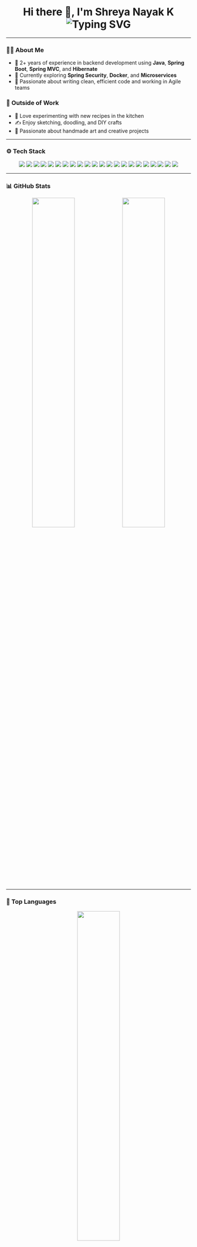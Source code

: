 <h1 align="center">
  Hi there 👋, I'm Shreya Nayak K
  <br />
  <img src="https://readme-typing-svg.demolab.com?font=Fira+Code&size=24&duration=2000&pause=1000&color=36BCF7&center=true&vCenter=true&width=435&lines=Java+Backend+Developer"alt="Typing SVG" />
</h1>

---

### 🧑‍💻 About Me

- 🎯 2+ years of experience in backend development using **Java**, **Spring Boot**, **Spring MVC**, and **Hibernate**
- 🔐 Currently exploring **Spring Security**, **Docker**, and **Microservices**
- 🧠 Passionate about writing clean, efficient code and working in Agile teams


### 🎨 Outside of Work

- 🍳 Love experimenting with new recipes in the kitchen  
- ✍️ Enjoy sketching, doodling, and DIY crafts  
- 🧵 Passionate about handmade art and creative projects


---

### ⚙️ Tech Stack

<p align="center">
  <!-- Languages -->
  <img src="https://img.shields.io/badge/Java-ED8B00?style=for-the-badge&logo=java&logoColor=white"/>
  <img src="https://img.shields.io/badge/Python-3776AB?style=for-the-badge&logo=python&logoColor=white"/>
  <img src="https://img.shields.io/badge/JavaScript-F7DF1E?style=for-the-badge&logo=javascript&logoColor=black"/>
  <img src="https://img.shields.io/badge/HTML5-E34F26?style=for-the-badge&logo=html5&logoColor=white"/>
  <img src="https://img.shields.io/badge/CSS3-1572B6?style=for-the-badge&logo=css3&logoColor=white"/>

  <!-- Frameworks & Tools -->
  <img src="https://img.shields.io/badge/Spring_Boot-6DB33F?style=for-the-badge&logo=spring-boot&logoColor=white"/>
  <img src="https://img.shields.io/badge/Spring_MVC-6DB33F?style=for-the-badge&logo=spring&logoColor=white"/>
  <img src="https://img.shields.io/badge/Hibernate-59666C?style=for-the-badge&logo=hibernate&logoColor=white"/>
  <img src="https://img.shields.io/badge/Thymeleaf-005F0F?style=for-the-badge&logo=thymeleaf&logoColor=white"/>
  <img src="https://img.shields.io/badge/REST_API-FF6C37?style=for-the-badge&logo=postman&logoColor=white"/>
  <img src="https://img.shields.io/badge/Spring_Security-6DB33F?style=for-the-badge&logo=spring-security&logoColor=white"/>

  <!-- Dev Tools -->
  <img src="https://img.shields.io/badge/Postman-FF6C37?style=for-the-badge&logo=postman&logoColor=white"/>
  <img src="https://img.shields.io/badge/Git-F05032?style=for-the-badge&logo=git&logoColor=white"/>
  <img src="https://img.shields.io/badge/GitHub-181717?style=for-the-badge&logo=github&logoColor=white"/>
  <img src="https://img.shields.io/badge/GitLab-FC6D26?style=for-the-badge&logo=gitlab&logoColor=white"/>
  <img src="https://img.shields.io/badge/Docker-2496ED?style=for-the-badge&logo=docker&logoColor=white"/>
  <img src="https://img.shields.io/badge/Jira-0052CC?style=for-the-badge&logo=jira&logoColor=white"/>
  <img src="https://img.shields.io/badge/Jenkins-D24939?style=for-the-badge&logo=jenkins&logoColor=white"/>

  <!-- IDEs -->
  <img src="https://img.shields.io/badge/IntelliJ_IDEA-000000?style=for-the-badge&logo=intellij-idea&logoColor=white"/>
  <img src="https://img.shields.io/badge/VS_Code-007ACC?style=for-the-badge&logo=visual-studio-code&logoColor=white"/>

  <!-- Databases -->
  <img src="https://img.shields.io/badge/MySQL-4479A1?style=for-the-badge&logo=mysql&logoColor=white"/>
  <img src="https://img.shields.io/badge/PLSQL-F80000?style=for-the-badge&logo=oracle&logoColor=white"/>
</p>

---

### 📊 GitHub Stats

<p align="center">
  <img src="https://github-readme-stats.vercel.app/api?username=ShreyaNayak-k&show_icons=true&theme=react&hide_border=true" width="48%"/>
  <img src="https://github-readme-streak-stats.herokuapp.com/?user=ShreyaNayak-k&theme=react&hide_border=true" width="48%"/>
</p>

---

### 🌟 Top Languages

<p align="center">
  <img src="https://github-readme-stats.vercel.app/api/top-langs/?username=ShreyaNayak-k&layout=compact&theme=react&hide_border=true" width="48%" />
</p>

---

### 📈 Contribution Graph

<p align="center">
  <img src="https://github-readme-activity-graph.vercel.app/graph?username=ShreyaNayak-k&theme=react-dark&hide_border=true" />
</p>

---

### 🔗 Let's Connect

<p align="center">
  <a href="mailto:shreyanayak.k0@gmail.com">
    <img src="https://img.shields.io/badge/Gmail-D14836?style=for-the-badge&logo=gmail&logoColor=white" />
  </a>
  <a href="https://www.linkedin.com/in/shreya-nayak-k/" target="_blank">
    <img src="https://img.shields.io/badge/LinkedIn-0077B5?style=for-the-badge&logo=linkedin&logoColor=white" />
  </a>
  <a href="https://github.com/ShreyaNayak-k" target="_blank">
    <img src="https://img.shields.io/badge/GitHub-100000?style=for-the-badge&logo=github&logoColor=white" />
  </a>
</p>
